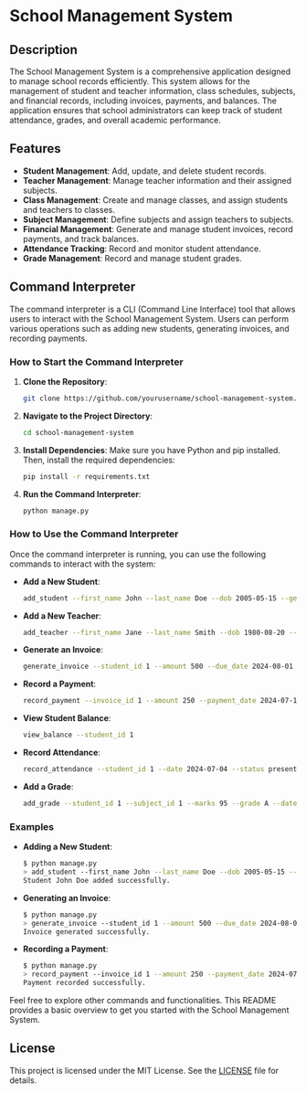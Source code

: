 # School Management System

## Description

The School Management System is a comprehensive application designed to manage school records efficiently. This system allows for the management of student and teacher information, class schedules, subjects, and financial records, including invoices, payments, and balances. The application ensures that school administrators can keep track of student attendance, grades, and overall academic performance.

## Features

- **Student Management**: Add, update, and delete student records.
- **Teacher Management**: Manage teacher information and their assigned subjects.
- **Class Management**: Create and manage classes, and assign students and teachers to classes.
- **Subject Management**: Define subjects and assign teachers to subjects.
- **Financial Management**: Generate and manage student invoices, record payments, and track balances.
- **Attendance Tracking**: Record and monitor student attendance.
- **Grade Management**: Record and manage student grades.

## Command Interpreter

The command interpreter is a CLI (Command Line Interface) tool that allows users to interact with the School Management System. Users can perform various operations such as adding new students, generating invoices, and recording payments.

### How to Start the Command Interpreter

1. **Clone the Repository**:
    ```bash
    git clone https://github.com/yourusername/school-management-system.git
    ```
2. **Navigate to the Project Directory**:
    ```bash
    cd school-management-system
    ```
3. **Install Dependencies**:
    Make sure you have Python and pip installed. Then, install the required dependencies:
    ```bash
    pip install -r requirements.txt
    ```
4. **Run the Command Interpreter**:
    ```bash
    python manage.py
    ```

### How to Use the Command Interpreter

Once the command interpreter is running, you can use the following commands to interact with the system:

- **Add a New Student**:
    ```bash
    add_student --first_name John --last_name Doe --dob 2005-05-15 --gender M --address "123 Main St" --email john.doe@example.com --phone 555-1234 --class Grade1
    ```
- **Add a New Teacher**:
    ```bash
    add_teacher --first_name Jane --last_name Smith --dob 1980-08-20 --gender F --address "456 Elm St" --email jane.smith@example.com --phone 555-5678 --subjects "Mathematics,Science"
    ```
- **Generate an Invoice**:
    ```bash
    generate_invoice --student_id 1 --amount 500 --due_date 2024-08-01
    ```
- **Record a Payment**:
    ```bash
    record_payment --invoice_id 1 --amount 250 --payment_date 2024-07-15 --method "credit card"
    ```
- **View Student Balance**:
    ```bash
    view_balance --student_id 1
    ```
- **Record Attendance**:
    ```bash
    record_attendance --student_id 1 --date 2024-07-04 --status present
    ```
- **Add a Grade**:
    ```bash
    add_grade --student_id 1 --subject_id 1 --marks 95 --grade A --date 2024-06-30
    ```

### Examples

- **Adding a New Student**:
    ```bash
    $ python manage.py
    > add_student --first_name John --last_name Doe --dob 2005-05-15 --gender M --address "123 Main St" --email john.doe@example.com --phone 555-1234 --class Grade1
    Student John Doe added successfully.
    ```

- **Generating an Invoice**:
    ```bash
    $ python manage.py
    > generate_invoice --student_id 1 --amount 500 --due_date 2024-08-01
    Invoice generated successfully.
    ```

- **Recording a Payment**:
    ```bash
    $ python manage.py
    > record_payment --invoice_id 1 --amount 250 --payment_date 2024-07-15 --method "credit card"
    Payment recorded successfully.
    ```

Feel free to explore other commands and functionalities. This README provides a basic overview to get you started with the School Management System.

## License

This project is licensed under the MIT License. See the [LICENSE](LICENSE) file for details.
